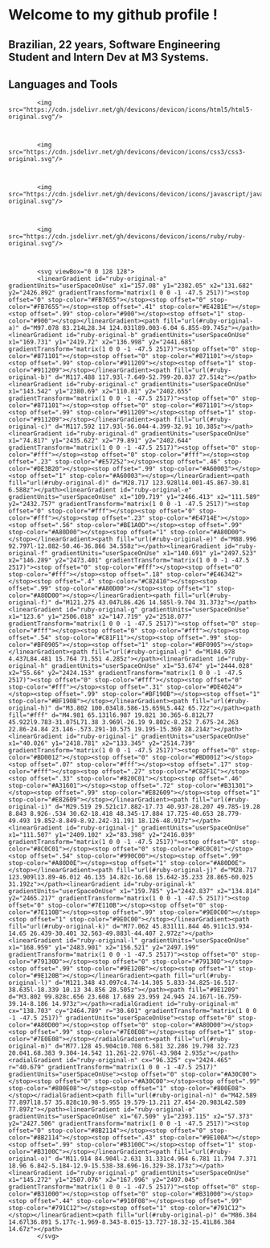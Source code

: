 # Welcome to my github profile !
## Brazilian, 22 years, Software Engineering Student and Intern Dev at M3 Systems.

## Languages and Tools


            <img src="https://cdn.jsdelivr.net/gh/devicons/devicon/icons/html5/html5-original.svg"/>
          

           
            <img src="https://cdn.jsdelivr.net/gh/devicons/devicon/icons/css3/css3-original.svg"/>
          
          
           
            <img src="https://cdn.jsdelivr.net/gh/devicons/devicon/icons/javascript/javascript-original.svg"/>
          
          
            
            <img src="https://cdn.jsdelivr.net/gh/devicons/devicon/icons/ruby/ruby-original.svg"/>
          
                    

            <svg viewBox="0 0 128 128">
            <linearGradient id="ruby-original-a" gradientUnits="userSpaceOnUse" x1="157.08" y1="2382.05" x2="131.682" y2="2426.892" gradientTransform="matrix(1 0 0 -1 -47.5 2517)"><stop offset="0" stop-color="#FB7655"></stop><stop offset="0" stop-color="#FB7655"></stop><stop offset=".41" stop-color="#E42B1E"></stop><stop offset=".99" stop-color="#900"></stop><stop offset="1" stop-color="#900"></stop></linearGradient><path fill="url(#ruby-original-a)" d="M97.078 83.214L28.34 124.031l89.003-6.04 6.855-89.745z"></path><linearGradient id="ruby-original-b" gradientUnits="userSpaceOnUse" x1="169.731" y1="2419.72" x2="136.998" y2="2441.685" gradientTransform="matrix(1 0 0 -1 -47.5 2517)"><stop offset="0" stop-color="#871101"></stop><stop offset="0" stop-color="#871101"></stop><stop offset=".99" stop-color="#911209"></stop><stop offset="1" stop-color="#911209"></stop></linearGradient><path fill="url(#ruby-original-b)" d="M117.488 117.93l-7.649-52.799-20.837 27.514z"></path><linearGradient id="ruby-original-c" gradientUnits="userSpaceOnUse" x1="143.542" y1="2380.69" x2="110.81" y2="2402.655" gradientTransform="matrix(1 0 0 -1 -47.5 2517)"><stop offset="0" stop-color="#871101"></stop><stop offset="0" stop-color="#871101"></stop><stop offset=".99" stop-color="#911209"></stop><stop offset="1" stop-color="#911209"></stop></linearGradient><path fill="url(#ruby-original-c)" d="M117.592 117.93l-56.044-4.399-32.91 10.385z"></path><linearGradient id="ruby-original-d" gradientUnits="userSpaceOnUse" x1="74.817" y1="2435.622" x2="79.891" y2="2402.644" gradientTransform="matrix(1 0 0 -1 -47.5 2517)"><stop offset="0" stop-color="#fff"></stop><stop offset="0" stop-color="#fff"></stop><stop offset=".23" stop-color="#E57252"></stop><stop offset=".46" stop-color="#DE3B20"></stop><stop offset=".99" stop-color="#A60003"></stop><stop offset="1" stop-color="#A60003"></stop></linearGradient><path fill="url(#ruby-original-d)" d="M28.717 123.928l14.001-45.867-30.81 6.588z"></path><linearGradient id="ruby-original-e" gradientUnits="userSpaceOnUse" x1="109.719" y1="2466.413" x2="111.589" y2="2432.757" gradientTransform="matrix(1 0 0 -1 -47.5 2517)"><stop offset="0" stop-color="#fff"></stop><stop offset="0" stop-color="#fff"></stop><stop offset=".23" stop-color="#E4714E"></stop><stop offset=".56" stop-color="#BE1A0D"></stop><stop offset=".99" stop-color="#A80D00"></stop><stop offset="1" stop-color="#A80D00"></stop></linearGradient><path fill="url(#ruby-original-e)" d="M88.996 92.797l-12.882-50.46-36.866 34.558z"></path><linearGradient id="ruby-original-f" gradientUnits="userSpaceOnUse" x1="140.691" y1="2497.523" x2="146.289" y2="2473.401" gradientTransform="matrix(1 0 0 -1 -47.5 2517)"><stop offset="0" stop-color="#fff"></stop><stop offset="0" stop-color="#fff"></stop><stop offset=".18" stop-color="#E46342"></stop><stop offset=".4" stop-color="#C82410"></stop><stop offset=".99" stop-color="#A80D00"></stop><stop offset="1" stop-color="#A80D00"></stop></linearGradient><path fill="url(#ruby-original-f)" d="M121.275 43.047L86.426 14.585l-9.704 31.373z"></path><linearGradient id="ruby-original-g" gradientUnits="userSpaceOnUse" x1="123.6" y1="2506.018" x2="147.719" y2="2518.077" gradientTransform="matrix(1 0 0 -1 -47.5 2517)"><stop offset="0" stop-color="#fff"></stop><stop offset="0" stop-color="#fff"></stop><stop offset=".54" stop-color="#C81F11"></stop><stop offset=".99" stop-color="#BF0905"></stop><stop offset="1" stop-color="#BF0905"></stop></linearGradient><path fill="url(#ruby-original-g)" d="M104.978 4.437L84.481 15.764 71.551 4.285z"></path><linearGradient id="ruby-original-h" gradientUnits="userSpaceOnUse" x1="53.674" y1="2444.028" x2="55.66" y2="2424.153" gradientTransform="matrix(1 0 0 -1 -47.5 2517)"><stop offset="0" stop-color="#fff"></stop><stop offset="0" stop-color="#fff"></stop><stop offset=".31" stop-color="#DE4024"></stop><stop offset=".99" stop-color="#BF190B"></stop><stop offset="1" stop-color="#BF190B"></stop></linearGradient><path fill="url(#ruby-original-h)" d="M3.802 100.034l8.586-15.659L5.442 65.72z"></path><path fill="#fff" d="M4.981 65.131l6.987 19.821 30.365-6.812L77 45.922l9.783-31.075L71.38 3.969l-26.19 9.802c-8.252 7.675-24.263 22.86-24.84 23.146-.573.291-10.575 19.195-15.369 28.214z"></path><linearGradient id="ruby-original-i" gradientUnits="userSpaceOnUse" x1="40.026" y1="2418.781" x2="133.345" y2="2514.739" gradientTransform="matrix(1 0 0 -1 -47.5 2517)"><stop offset="0" stop-color="#BD0012"></stop><stop offset="0" stop-color="#BD0012"></stop><stop offset=".07" stop-color="#fff"></stop><stop offset=".17" stop-color="#fff"></stop><stop offset=".27" stop-color="#C82F1C"></stop><stop offset=".33" stop-color="#820C01"></stop><stop offset=".46" stop-color="#A31601"></stop><stop offset=".72" stop-color="#B31301"></stop><stop offset=".99" stop-color="#E82609"></stop><stop offset="1" stop-color="#E82609"></stop></linearGradient><path fill="url(#ruby-original-i)" d="M29.519 29.521c17.882-17.73 40.937-28.207 49.785-19.28 8.843 8.926-.534 30.62-18.418 48.345-17.884 17.725-40.653 28.779-49.493 19.852-8.849-8.92.242-31.191 18.126-48.917z"></path><linearGradient id="ruby-original-j" gradientUnits="userSpaceOnUse" x1="111.507" y1="2409.102" x2="83.398" y2="2416.039" gradientTransform="matrix(1 0 0 -1 -47.5 2517)"><stop offset="0" stop-color="#8C0C01"></stop><stop offset="0" stop-color="#8C0C01"></stop><stop offset=".54" stop-color="#990C00"></stop><stop offset=".99" stop-color="#A80D0E"></stop><stop offset="1" stop-color="#A80D0E"></stop></linearGradient><path fill="url(#ruby-original-j)" d="M28.717 123.909l13.89-46.012 46.135 14.82c-16.68 15.642-35.233 28.865-60.025 31.192z"></path><linearGradient id="ruby-original-k" gradientUnits="userSpaceOnUse" x1="159.785" y1="2442.837" x2="134.814" y2="2465.217" gradientTransform="matrix(1 0 0 -1 -47.5 2517)"><stop offset="0" stop-color="#7E110B"></stop><stop offset="0" stop-color="#7E110B"></stop><stop offset=".99" stop-color="#9E0C00"></stop><stop offset="1" stop-color="#9E0C00"></stop></linearGradient><path fill="url(#ruby-original-k)" d="M77.062 45.831l11.844 46.911c13.934-14.65 26.439-30.401 32.563-49.883l-44.407 2.972z"></path><linearGradient id="ruby-original-l" gradientUnits="userSpaceOnUse" x1="168.959" y1="2483.901" x2="156.521" y2="2497.199" gradientTransform="matrix(1 0 0 -1 -47.5 2517)"><stop offset="0" stop-color="#79130D"></stop><stop offset="0" stop-color="#79130D"></stop><stop offset=".99" stop-color="#9E120B"></stop><stop offset="1" stop-color="#9E120B"></stop></linearGradient><path fill="url(#ruby-original-l)" d="M121.348 43.097c4.74-14.305 5.833-34.825-16.517-38.635l-18.339 10.13 34.856 28.505z"></path><path fill="#9E1209" d="M3.802 99.828c.656 23.608 17.689 23.959 24.945 24.167l-16.759-39.14-8.186 14.973z"></path><radialGradient id="ruby-original-m" cx="138.703" cy="2464.789" r="30.601" gradientTransform="matrix(1 0 0 -1 -47.5 2517)" gradientUnits="userSpaceOnUse"><stop offset="0" stop-color="#A80D00"></stop><stop offset="0" stop-color="#A80D00"></stop><stop offset=".99" stop-color="#7E0E08"></stop><stop offset="1" stop-color="#7E0E08"></stop></radialGradient><path fill="url(#ruby-original-m)" d="M77.128 45.904c10.708 6.581 32.286 19.798 32.723 20.041.68.383 9.304-14.542 11.261-22.976l-43.984 2.935z"></path><radialGradient id="ruby-original-n" cx="96.325" cy="2424.465" r="40.679" gradientTransform="matrix(1 0 0 -1 -47.5 2517)" gradientUnits="userSpaceOnUse"><stop offset="0" stop-color="#A30C00"></stop><stop offset="0" stop-color="#A30C00"></stop><stop offset=".99" stop-color="#800E08"></stop><stop offset="1" stop-color="#800E08"></stop></radialGradient><path fill="url(#ruby-original-n)" d="M42.589 77.897l18.57 35.828c10.98-5.955 19.579-13.211 27.454-20.983L42.589 77.897z"></path><linearGradient id="ruby-original-o" gradientUnits="userSpaceOnUse" x1="67.509" y1="2393.115" x2="57.373" y2="2427.506" gradientTransform="matrix(1 0 0 -1 -47.5 2517)"><stop offset="0" stop-color="#8B2114"></stop><stop offset="0" stop-color="#8B2114"></stop><stop offset=".43" stop-color="#9E100A"></stop><stop offset=".99" stop-color="#B3100C"></stop><stop offset="1" stop-color="#B3100C"></stop></linearGradient><path fill="url(#ruby-original-o)" d="M11.914 84.904l-2.631 31.331c4.964 6.781 11.794 7.371 18.96 6.842-5.184-12.9-15.538-38.696-16.329-38.173z"></path><linearGradient id="ruby-original-p" gradientUnits="userSpaceOnUse" x1="145.272" y1="2507.076" x2="167.996" y2="2497.045" gradientTransform="matrix(1 0 0 -1 -47.5 2517)"><stop offset="0" stop-color="#B31000"></stop><stop offset="0" stop-color="#B31000"></stop><stop offset=".44" stop-color="#910F08"></stop><stop offset=".99" stop-color="#791C12"></stop><stop offset="1" stop-color="#791C12"></stop></linearGradient><path fill="url(#ruby-original-p)" d="M86.384 14.67l36.891 5.177c-1.969-8.343-8.015-13.727-18.32-15.41L86.384 14.67z"></path>
            </svg>
          
